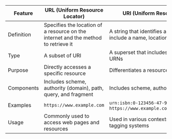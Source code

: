 | Feature | URL (Uniform Resource Locator) | URI (Uniform Resource Identifier) |
|---------|-------------------------------|-----------------------------------|
| Definition | Specifies the location of a resource on the internet and the method to retrieve it | A string that identifies a resource, which can include a name, location, or both |
| Type | A subset of URI | A superset that includes both URLs and URNs |
| Purpose | Directly accesses a specific resource | Differentiates a resource by name or location |
| Components | Includes scheme, authority (domain), path, query, and fragment | Includes scheme, authority, path, and query |
| Examples | `https://www.example.com` | `urn:isbn:0-123456-47-9` or `https://www.example.com/index.html#section` |
| Usage | Commonly used to access web pages and resources | Used in various contexts, including XML and tagging systems |
